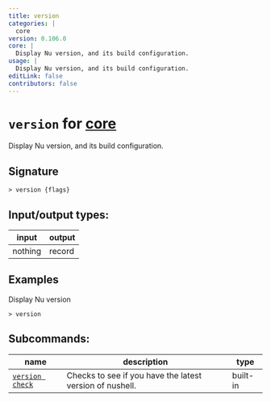 ```yaml
---
title: version
categories: |
  core
version: 0.106.0
core: |
  Display Nu version, and its build configuration.
usage: |
  Display Nu version, and its build configuration.
editLink: false
contributors: false
---
```

<!-- This file is automatically generated. Please edit the command in https://github.com/nushell/nushell instead. -->

# `version` for [core](/commands/categories/core.md)

<div class='command-title'>Display Nu version, and its build configuration.</div>

## Signature

```> version {flags} ```


## Input/output types:

| input   | output |
| ------- | ------ |
| nothing | record |
## Examples

Display Nu version
```nu
> version

```


## Subcommands:

| name                                               | description                                              | type     |
| -------------------------------------------------- | -------------------------------------------------------- | -------- |
| [`version check`](/commands/docs/version_check.md) | Checks to see if you have the latest version of nushell. | built-in |